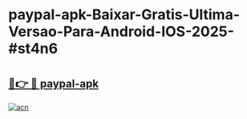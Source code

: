 # paypal-apk-Baixar-Gratis-Ultima-Versao-Para-Android-IOS-2025-#st4n6

# <h2><a href="https://ainizakaria.my?title=paypal-apk&ref=24M">🔗👉 🔴 paypal-apk</a></h2>

[![acn](https://github.com/user-attachments/assets/0f9c940e-d8b0-45ae-aac7-cd30a18b3e1c)](https://ainizakaria.my?title=paypal-apk&ref=24M)

